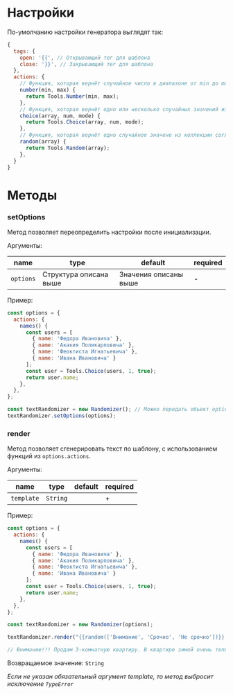 # Настройки

По-умолчанию настройки генератора выглядят так:

```javascript
{
  tags: {
    open: '{{', // Открывающий тег для шаблона
    close: '}}', // Закрывающий тег для шаблона
  },
  actions: {
    // Функция, которая вернёт случайное число в диапазоне от min до max
    number(min, max) {
      return Tools.Number(min, max);
    },
    // Функция, которая вернёт одно или несколько случайных значений из коллекции согласно документации
    choice(array, num, mode) {
      return Tools.Choice(array, num, mode);
    },
    // Функция, которая вернёт одно случайное значене из коллекции согласно документации
    random(array) {
      return Tools.Random(array);
    },
  }
}
```

# Методы

### setOptions

Метод позволяет переопределить настройки после инициализации.

Аргументы:

|   name   |   type   | default  | required |
|----------|----------|----------|----------|
| `options` | Структура описана выше | Значения описаны выше     | -        |

Пример:

```javascript
const options = {
  actions: {
    names() {
      const users = [
        { name: 'Федора Ивановича' },
        { name: 'Акакия Поликарповича' },
        { name: 'Феоктиста Игнатьевича' },
        { name: 'Ивана Ивановича' }
      ];
      const user = Tools.Choice(users, 1, true);
      return user.name;
    },
  },
};

const textRandomizer = new Randomizer(); // Можно передать объект options в конструктор класса
textRandomizer.setOptions(options);
```

### render

Метод позволяет сгенерировать текст по шаблону, с использованием функций из `options.actions`.

Аргументы:

|   name   |   type   | default  | required |
|----------|----------|----------|----------|
| `template`    | `String` |          | +        |

Пример:

```javascript
const options = {
  actions: {
    names() {
      const users = [
        { name: 'Федора Ивановича' },
        { name: 'Акакия Поликарповича' },
        { name: 'Феоктиста Игнатьевича' },
        { name: 'Ивана Ивановича' }
      ];
      const user = Tools.Choice(users, 1, true);
      return user.name;
    },
  },
};

const textRandomizer = new Randomizer(options);

textRandomizer.render("{{random(['Внимание', 'Срочно', 'Не срочно'])}}!!! Продам {{number(1, 4)}}-комнатную квартиру. В квартире зимой очень тепло, не угловая. Для {{random(['летнего', 'зимнего'])}} периода имеется {{random(['кондиционер', 'вентилятор', 'обогреватель'])}}. Вся система отопления и водоснабжения в отличном состоянии, на все есть счетчики. Дом находится в {{random(['тихом районе', 'жопе мира', 'эпицентре ада'])}}, в подъезде {{random(['хорошие соседи', 'ночуют бомжи', 'воняет'])}}. Звонить по номеру 89991234567, спросить {{names}}.");

// Внимание!!! Продам 3-комнатную квартиру. В квартире зимой очень тепло, не угловая. Для летнего периода имеется кондиционер. Вся система отопления и водоснабжения в отличном состоянии, на все есть счетчики. Дом находится в эпицентре ада, в подъезде ночуют бомжи. Звонить по номеру 89991234567, спросить Феоктиста Игнатьевича.
```

Возвращаемое значение: `String`

_Если не указан обязательный аргумент template, то метод выбросит исключение `TypeError`_
